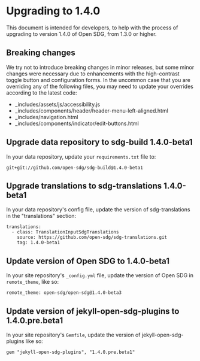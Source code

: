 <h1>Upgrading to 1.4.0</h1>

This document is intended for developers, to help with the process of upgrading to version 1.4.0 of Open SDG, from 1.3.0 or higher.

## Breaking changes

We try not to introduce breaking changes in minor releases, but some minor changes were necessary due to enhancements with the high-contrast toggle button and configuration forms. In the uncommon case that you are overriding any of the following files, you may need to update your overrides according to the latest code:

* _includes/assets/js/accessibility.js
* _includes/components/header/header-menu-left-aligned.html
* _includes/navigation.html
* _includes/components/indicator/edit-buttons.html

## Upgrade data repository to sdg-build 1.4.0-beta1

In your data repository, update your `requirements.txt` file to:

```
git+git://github.com/open-sdg/sdg-build@1.4.0-beta1
```

## Upgrade translations to sdg-translations 1.4.0-beta1

In your data repository's config file, update the version of sdg-translations in the "translations" section:

```
translations:
  - class: TranslationInputSdgTranslations
    source: https://github.com/open-sdg/sdg-translations.git
    tag: 1.4.0-beta1
```

## Update version of Open SDG to 1.4.0-beta1

In your site repository's `_config.yml` file, update the version of Open SDG in `remote_theme`, like so:

```
remote_theme: open-sdg/open-sdg@1.4.0-beta3
```

## Update version of jekyll-open-sdg-plugins to 1.4.0.pre.beta1

In your site repository's `Gemfile`, update the version of jekyll-open-sdg-plugins like so:

```
gem "jekyll-open-sdg-plugins", "1.4.0.pre.beta1"
```

